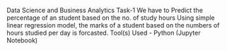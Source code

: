 Data Science and Business Analytics Task-1 
We have to Predict the percentage of an student based on the no. of study hours
Using simple linear regression model, the marks of a student based on the numbers of hours studied per day is forcasted. 
Tool(s) Used - Python (Jupyter Notebook)
